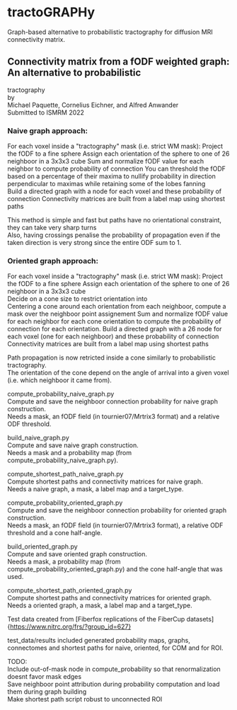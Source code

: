 # tractoGRAPHy  
Graph-based alternative to probabilistic tractography for diffusion MRI connectivity matrix.  


## Connectivity matrix from a fODF weighted graph: An alternative to probabilistic
tractography  
by  
Michael Paquette, Cornelius Eichner, and Alfred Anwander  
Submitted to ISMRM 2022  


### Naive graph approach:  
For each voxel inside a "tractography" mask (i.e. strict WM mask):
	Project the fODF to a fine sphere
	Assign each orientation of the sphere to one of 26 neighboor in a 3x3x3 cube
	Sum and normalize fODF value for each neighbor to compute probability of connection
	You can threshold the fODF based on a percentage of their maxima to nullify probability in direction perpendicular to maximas while retaining some of the lobes fanning  
Build a directed graph with a node for each voxel and these probability of connection
Connectivity matrices are built from a label map using shortest paths

This method is simple and fast but paths have no orientational constraint, they can take very sharp turns  
Also, having crossings penalise the probability of propagation even if the taken direction is very strong since the entire ODF sum to 1.


### Oriented graph approach:
For each voxel inside a "tractography" mask (i.e. strict WM mask):
	Project the fODF to a fine sphere 
	Assign each orientation of the sphere to one of 26 neighboor in a 3x3x3 cube  
	Decide on a cone size to restrict orientation into  
	Centering a cone around each orientation from each neighboor, compute a mask over the neighboor point assignement
	Sum and normalize fODF value for each neighbor for each cone orientation to compute the probability of connection for each orientation.
Build a directed graph with a 26 node for each voxel (one for each neighboor) and these probability of connection
Connectivity matrices are built from a label map using shortest paths

Path propagation is now retricted inside a cone similarly to probabilistic tractography.  
The orientation of the cone depend on the angle of arrival into a given voxel (i.e. which neighboor it came from).



compute_probability_naive_graph.py  
Compute and save the neighboor connection probability for naive graph construction.  
Needs a mask, an fODF field (in tournier07/Mrtrix3 format) and a relative ODF threshold.  

build_naive_graph.py  
Compute and save naive graph construction.  
Needs a mask and a probability map (from compute_probability_naive_graph.py).  

compute_shortest_path_naive_graph.py  
Compute shortest paths and connectivity matrices for naive graph.  
Needs a naive graph, a mask, a label map and a target_type.  

compute_probability_oriented_graph.py  
Compute and save the neighboor connection probability for oriented graph construction.  
Needs a mask, an fODF field (in tournier07/Mrtrix3 format), a relative ODF threshold and a cone half-angle.  

build_oriented_graph.py  
Compute and save oriented graph construction.  
Needs a mask, a probability map (from compute_probability_oriented_graph.py) and the cone half-angle that was used.  

compute_shortest_path_oriented_graph.py  
Compute shortest paths and connectivity matrices for oriented graph.  
Needs a oriented graph, a mask, a label map and a target_type.  



Test data created from [Fiberfox replications of the FiberCup datasets]{https://www.nitrc.org/frs/?group_id=627}

test_data/results included generated probability maps, graphs, connectomes and shortest paths for naive, oriented, for COM and for ROI.


TODO:  
	Include out-of-mask node in compute_probability so that renormalization doesnt favor mask edges  
	Save neighboor point attribution during probability computation and load them during graph building  
	Make shortest path script robust to unconnected ROI





